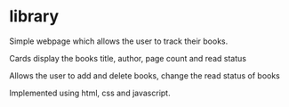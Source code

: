 # library

Simple webpage which allows the user to track their books.

Cards display the books title, author, page count and read status

Allows the user to add and delete books, change the read status of books

Implemented using html, css and javascript.
